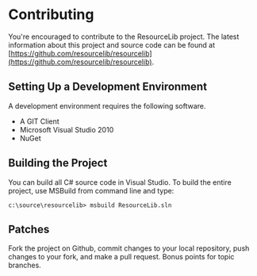 Contributing
============

You're encouraged to contribute to the ResourceLib project. The latest information about this project and source code can be found at [https://github.com/resourcelib/resourcelib](https://github.com/resourcelib/resourcelib). 

Setting Up a Development Environment
------------------------------------

A development environment requires the following software. 

* A GIT Client
* Microsoft Visual Studio 2010
* NuGet

Building the Project
--------------------

You can build all C# source code in Visual Studio. To build the entire project, use MSBuild from command line and type:

``` dos
c:\source\resourcelib> msbuild ResourceLib.sln
```

Patches
-------

Fork the project on Github, commit changes to your local repository, push changes to your fork, and make a pull request. Bonus points for topic branches. 

